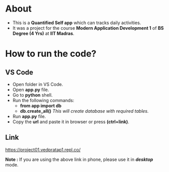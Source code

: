 # About

- This is a **Quantified Self app** which can tracks daily activities.
- It was a project for the course **Modern Application Development 1** of **BS Degree (4 Yrs)** at **IIT Madras**.

# How to run the code?

## VS Code
- Open folder in VS Code.
- Open **app.py** file.
- Go to **python** shell.
- Run the following commands:
  - **from app import db**
  - **db.create_all()**
  *This will create database with required tables.*
- Run **app.py** file.
- Copy the **url** and paste it in browser or press **(ctrl+link)**.

## Link
https://project01.vedpratap1.repl.co/

**Note :** If you are using the above link in phone, please use it in ***desktop*** mode.



